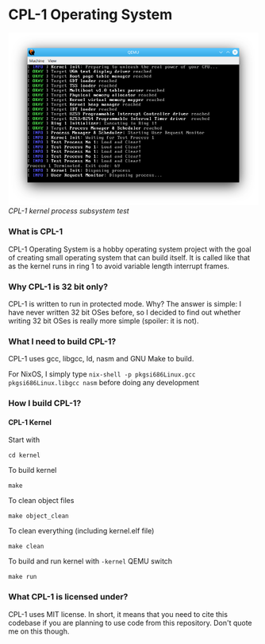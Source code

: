 # CPL-1 Operating System

![Process Test image](screenshots/process_test.png)
*CPL-1 kernel process subsystem test*

### What is CPL-1

CPL-1 Operating System is a hobby operating system project with the goal of creating small operating system that can build itself. It is called like that as the kernel runs in ring 1 to avoid variable length interrupt frames.

### Why CPL-1 is 32 bit only?

CPL-1 is written to run in protected mode. Why? The answer is simple: I have never written 32 bit OSes before, so I decided to find out whether writing 32 bit OSes is really more simple (spoiler: it is not).

### What I need to build CPL-1?

CPL-1 uses gcc, libgcc, ld, nasm and GNU Make to build. 

For NixOS, I simply type ```nix-shell -p pkgsi686Linux.gcc pkgsi686Linux.libgcc nasm``` before doing any development

### How I build CPL-1?

#### CPL-1 Kernel

Start with
```
cd kernel
```

To build kernel
```
make
```
To clean object files
```
make object_clean
```
To clean everything (including kernel.elf file)
```
make clean
```
To build and run kernel with ```-kernel``` QEMU switch
```
make run
```

### What CPL-1 is licensed under?

CPL-1 uses MIT license. In short, it means that you need to cite this codebase if you are planning to use code from this repository. Don't quote me on this though.